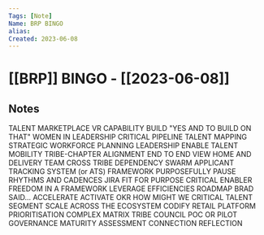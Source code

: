 ```yaml
---
Tags: [Note]
Name: BRP BINGO
alias: 
Created: 2023-06-08
---
```

# [[BRP]] BINGO - [[2023-06-08]]
## Notes
TALENT MARKETPLACE
VR
CAPABILITY BUILD
"YES AND TO BUILD ON THAT"
WOMEN IN LEADERSHIP
CRITICAL PIPELINE
TALENT MAPPING
STRATEGIC WORKFORCE PLANNING
LEADERSHIP
ENABLE TALENT MOBILITY
TRIBE-CHAPTER ALIGNMENT
END TO END VIEW
HOME AND DELIVERY TEAM
CROSS TRIBE DEPENDENCY
SWARM
APPLICANT TRACKING SYSTEM (or ATS)
FRAMEWORK
PURPOSEFULLY PAUSE
RHYTHMS AND CADENCES
JIRA
FIT FOR PURPOSE
CRITICAL ENABLER
FREEDOM IN A FRAMEWORK
LEVERAGE EFFICIENCIES
ROADMAP
BRAD SAID...
ACCELERATE
ACTIVATE
OKR
HOW MIGHT WE
CRITICAL TALENT SEGMENT
SCALE ACROSS THE ECOSYSTEM
CODIFY
RETAIL PLATFORM
PRIORITISATION
COMPLEX MATRIX
TRIBE COUNCIL
POC OR PILOT
GOVERNANCE
MATURITY ASSESSMENT
CONNECTION
REFLECTION
